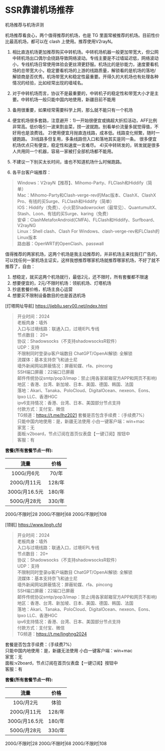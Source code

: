 # SSR靠谱机场推荐
机场推荐与机场评测

机场推荐看良心，两个值得推荐的机场，也是 TG 里面常被推荐的机场。目前性价比最高机场，都可以在 clash 上使用。推荐使用V2rayN。

1. 相比直连机场更加推荐购买中转机场。中转机场机器一般更加带宽大，但公网中转机场出口偶尔会绕路导致网络波动。专线主要是不过墙延迟低，网络波动小，专线机场日常使用体验会更丝滑更舒服。机场比的是钞能力，速度要看机场的总带宽大小，稳定要看机场的上游的线路质量，解锁看的是机场的落地/解锁商是否优秀。机场带宽大和稳定性最重要。开得久的大机场也有处理各种情况的经验，比如经常出现的墙域名。

2. 对于中转机场而言，协议不是最重要的，中转机子的稳定性和带宽大小才是主要。中转机场一般只能中国内地使用，新疆目前不能用

3.  备用很重要，如果经常需要科学上网，那么就不能只有一个机场

4.  便宜机场很多套路，注意避开：1)一开始很便宜或搞超大折扣活动，AFF比例非常高。低价吸引一波来割韭菜，捞一波就跑。别看单价流量多就觉得值，不好用也是浪费钱。 2)使用便宜月抛直连线路，成本低。线路变化频繁，随时一键跑路。 3)线路多但复用，多条线路但入口和落地其实是同一条。 很多便宜机场优点只有便宜，稳定性和速度一言难尽。 4)买中转转发的，转发就是很多人共用同一个机器，容易一家被打全部机场都不能用。 

5.  不建议一下别买太长时间，谁也不知道机场什么时候跑路。

6. 各平台客户端推荐：
>Windows：V2rayN【推荐】、Mihomo-Party、FLClash和Hiddify（简单）        
Mac：Mihomo-Party和Clash-verge-rev的Mac版本、ClashX、ClashX Pro、有钱的买Surge、FLClash和Hiddify（简单）   
IOS：Hiddify（免费）、小火箭Shadowrocket（最常见）、QuantumultX、Stash、Loon、有钱的买Surge、karing（免费）   
安卓：ClashMetaforAndroid(CMFA)、FLClash和Hiddify、Surfboard、V2rayNG         
Linux：Shell clash、Clash For Windows、clash-verge-rev和FLClash的Linux版本    
路由器：OpenWRT的OpenClash、passwall      

值得推荐的两家机场，这两个机场是我主动推荐的，并非机场主来找我打广告的，可以找任何一家机场主证实，这样我想推荐哪家机场就推荐哪家机场，不好了就不推荐了，自由：

1) 想稳定，就买这两个机场就行，最低2元，还不限时，所有套餐都不限速 
2) 想要便宜的，2元/不限时机场：领航机场、灯塔机场
3) 抄底套餐价格，机场主良心运营    
4) 想要买不限制设备数目的也是首选机场      

[灯塔网址导航] https://jiebllu.serv00.net/index.html

>开业时间：2024  
老板肉身：墙外  
入口与过境线路：联通入口，过境IEPL专线    
节点数目： 20+      
协议：Shadowsocks（不支持shadowsocksR软件）    
UDP：支持    
不限制同时登录ip客户端数目 
ChatGPT/OpenAI解锁: 全解锁    
流媒体：基本支持奈飞和迪士尼    
墙外新闻网站屏蔽情况：屏蔽轮媒、rfa、pincong    
SSH端口屏蔽：22端口已屏蔽    
邮件传统协议smtp/pop3/imap：禁止(用各家邮箱官方APP和网页不影响)    
地区：香港、台湾、新加坡、日本、美国、德国、韩国、法国     
落地：Akari、Tanaka、PoloCloud、DigitalOcean、nexeon、Eons、Ipxo LLC、香港HGC    
ipv6支持情况：香港、台湾、日本、美国部分节点支持    
付款方式：支付宝、微信    
TG频道：https://t.me/lhz2021
套餐是否包含手续费：（手续费7%）    
只能中国内地使用：是，新疆无法使用
小白一键客户端：win+mac       
家宽：无    
面板:v2board，节点订阅在首页仪表盘【一键订阅】按钮中    
客服：有        
    
**套餐(所有套餐节点一样):**


流量 | 价格 
:-: | :-: 
100G/月6元    | 70/年  
200G/月11元   | 128/年
300G/月16.5元 | 180/年
500G/月28元   | 330/年

200G/不限时|28
200G/不限时|68
200G/不限时|108

[领航] https://www.lingh.cfd

>开业时间：2024  
老板肉身：墙外  
入口与过境线路：联通入口，过境IEPL专线    
节点数目： 20+      
协议：Shadowsocks（不支持shadowsocksR软件）    
UDP：支持    
不限制同时登录ip客户端数目 
ChatGPT/OpenAI解锁: 全解锁    
流媒体：基本支持奈飞和迪士尼    
墙外新闻网站屏蔽情况：屏蔽轮媒、rfa、pincong    
SSH端口屏蔽：22端口已屏蔽    
邮件传统协议smtp/pop3/imap：禁止(用各家邮箱官方APP和网页不影响)    
地区：香港、台湾、新加坡、日本、美国、德国、韩国、法国     
落地：Akari、Tanaka、PoloCloud、DigitalOcean、nexeon、Eons、Ipxo LLC、香港HGC    
ipv6支持情况：香港、台湾、日本、美国部分节点支持    
付款方式：支付宝、微信    
TG频道：https://t.me/linghng2024
>
套餐是否包含手续费：（手续费7%）    
只能中国内地使用：是，新疆无法使用
小白一键客户端：win+mac       
家宽：无    
面板:v2board，节点订阅在首页仪表盘【一键订阅】按钮中    
客服：有        
    
**套餐(所有套餐节点一样):**


流量 | 价格 
:-: | :-: 
10G/月2元     | 体验
200G/月11元   | 128/年
300G/月16.5元 | 180/年
500G/月28元   | 330/年

200G/不限时|28
200G/不限时|68
200G/不限时|108

